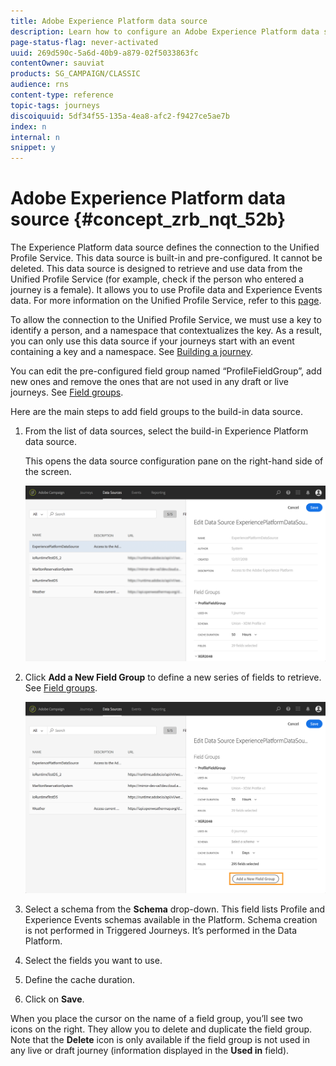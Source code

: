 ```yaml
---
title: Adobe Experience Platform data source 
description: Learn how to configure an Adobe Experience Platform data source 
page-status-flag: never-activated
uuid: 269d590c-5a6d-40b9-a879-02f5033863fc
contentOwner: sauviat
products: SG_CAMPAIGN/CLASSIC
audience: rns
content-type: reference
topic-tags: journeys
discoiquuid: 5df34f55-135a-4ea8-afc2-f9427ce5ae7b
index: n
internal: n
snippet: y
---
```


# Adobe Experience Platform data source {#concept_zrb_nqt_52b}

The Experience Platform data source defines the connection to the Unified Profile Service. This data source is built-in and pre-configured. It cannot be deleted. This data source is designed to retrieve and use data from the Unified Profile Service (for example, check if the person who entered a journey is a female). It allows you to use Profile data and Experience Events data. For more information on the Unified Profile Service, refer to this [page](https://www.adobe.io/apis/cloudplatform/dataservices/profile-identity-segmentation/profile-identity-segmentation-services.html#!api-specification/markdown/narrative/technical_overview/unified_profile_architectural_overview/unified_profile_architectural_overview.md).

To allow the connection to the Unified Profile Service, we must use a key to identify a person, and a namespace that contextualizes the key. As a result, you can only use this data source if your journeys start with an event containing a key and a namespace. See [Building a journey](../building-journeys/journey.md#concept_gq5_sqt_52b).

You can edit the pre-configured field group named “ProfileFieldGroup”, add new ones and remove the ones that are not used in any draft or live journeys. See [Field groups](../datasource/dsfield.md#concept_ntl_ypt_52b).

Here are the main steps to add field groups to the build-in data source.

1. From the list of data sources, select the build-in Experience Platform data source.

    This opens the data source configuration pane on the right-hand side of the screen.

    ![](../assets/journey23.png)

1. Click **Add a New Field Group** to define a new series of fields to retrieve. See [Field groups](../datasource/dsfield.md#concept_ntl_ypt_52b).

    ![](../assets/journey24.png)

1. Select a schema from the **Schema** drop-down. This field lists Profile and Experience Events schemas available in the Platform. Schema creation is not performed in Triggered Journeys. It’s performed in the Data Platform.
1. Select the fields you want to use.
1. Define the cache duration.
1. Click on **Save**.

When you place the cursor on the name of a field group, you’ll see two icons on the right. They allow you to delete and duplicate the field group. Note that the **Delete** icon is only available if the field group is not used in any live or draft journey (information displayed in the **Used in** field).

